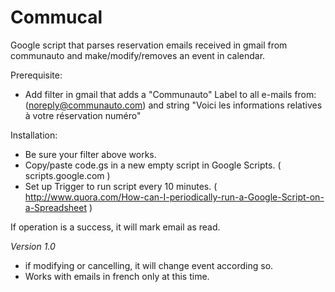 # Commucal

Google script that parses reservation emails received in gmail from communauto and make/modify/removes an event in calendar.

Prerequisite:

- Add filter in gmail that adds a "Communauto" Label to all e-mails from:(noreply@communauto.com) and string "Voici les informations relatives à votre réservation numéro"

Installation:

- Be sure your filter above works.
- Copy/paste code.gs in a new empty script in Google Scripts. ( scripts.google.com )
- Set up Trigger to run script every 10 minutes. ( http://www.quora.com/How-can-I-periodically-run-a-Google-Script-on-a-Spreadsheet )

If operation is a success, it will mark email as read. 

_Version 1.0_

- if modifying or cancelling, it will change event according so.
- Works with emails in french only at this time. 
